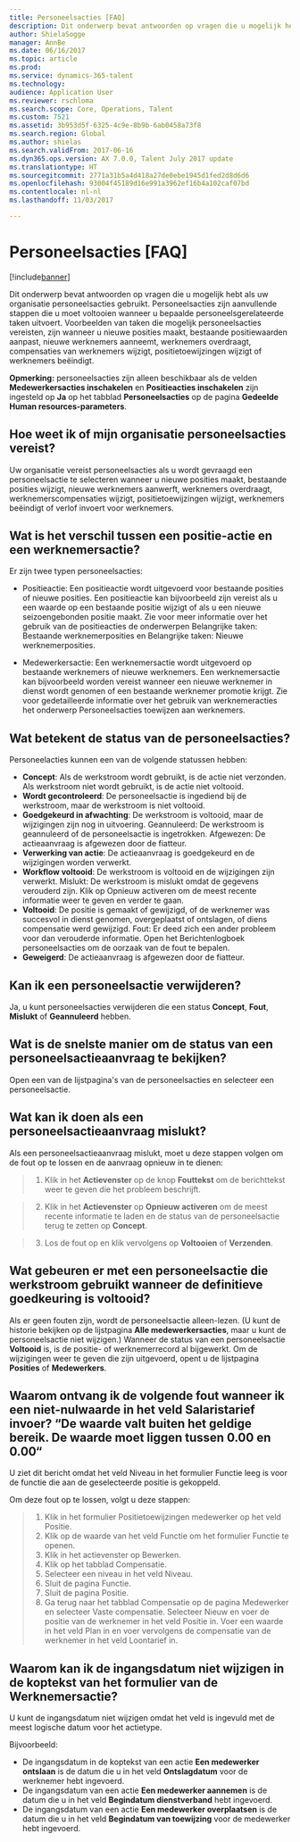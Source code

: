 ```yaml
---
title: Personeelsacties [FAQ]
description: Dit onderwerp bevat antwoorden op vragen die u mogelijk hebt als uw organisatie personeelsacties gebruikt. Personeelsacties zijn aanvullende stappen die u moet voltooien wanneer u bepaalde personeelsgerelateerde taken uitvoert.
author: ShielaSogge
manager: AnnBe
ms.date: 06/16/2017
ms.topic: article
ms.prod: 
ms.service: dynamics-365-talent
ms.technology: 
audience: Application User
ms.reviewer: rschloma
ms.search.scope: Core, Operations, Talent
ms.custom: 7521
ms.assetid: 3b953d5f-6325-4c9e-8b9b-6ab0458a73f8
ms.search.region: Global
ms.author: shielas
ms.search.validFrom: 2017-06-16
ms.dyn365.ops.version: AX 7.0.0, Talent July 2017 update
ms.translationtype: HT
ms.sourcegitcommit: 2771a31b5a4d418a27de0ebe1945d1fed2d8d6d6
ms.openlocfilehash: 93004f45189d16e991a3962ef16b4a102caf07bd
ms.contentlocale: nl-nl
ms.lasthandoff: 11/03/2017

---
```


# <a name="personnel-actions-faq"></a>Personeelsacties [FAQ]

[!include[banner](includes/banner.md)]

Dit onderwerp bevat antwoorden op vragen die u mogelijk hebt als uw organisatie personeelsacties gebruikt. Personeelsacties zijn aanvullende stappen die u moet voltooien wanneer u bepaalde personeelsgerelateerde taken uitvoert. Voorbeelden van taken die mogelijk personeelsacties vereisten, zijn wanneer u nieuwe posities maakt, bestaande positiewaarden aanpast, nieuwe werknemers aanneemt, werknemers overdraagt, compensaties van werknemers wijzigt, positietoewijzingen wijzigt of werknemers beëindigt.

**Opmerking:** personeelsacties zijn alleen beschikbaar als de velden **Medewerkersacties inschakelen** en **Positieacties inschakelen** zijn ingesteld op **Ja** op het tabblad **Personeelsacties** op de pagina **Gedeelde Human resources-parameters**. 

## <a name="how-can-i-tell-if-my-organization-requires-personnel-actions"></a>Hoe weet ik of mijn organisatie personeelsacties vereist?
Uw organisatie vereist personeelsacties als u wordt gevraagd een personeelsactie te selecteren wanneer u nieuwe posities maakt, bestaande posities wijzigt, nieuwe werknemers aanwerft, werknemers overdraagt, werknemerscompensaties wijzigt, positietoewijzingen wijzigt, werknemers beëindigt of verlof invoert voor werknemers. 

## <a name="what-is-the-difference-between-a-position-action-and-a-worker-action"></a>Wat is het verschil tussen een positie-actie en een werknemersactie?
Er zijn twee typen personeelsacties:

- Positieactie: Een positieactie wordt uitgevoerd voor bestaande posities of nieuwe posities. Een positieactie kan bijvoorbeeld zijn vereist als u een waarde op een bestaande positie wijzigt of als u een nieuwe seizoengebonden positie maakt. Zie voor meer informatie over het gebruik van de positieacties de onderwerpen Belangrijke taken: Bestaande werknemerposities en Belangrijke taken: Nieuwe werknemerposities.

- Medewerkersactie: Een werknemersactie wordt uitgevoerd op bestaande werknemers of nieuwe werknemers. Een werknemersactie kan bijvoorbeeld worden vereist wanneer een nieuwe werknemer in dienst wordt genomen of een bestaande werknemer promotie krijgt. Zie voor gedetailleerde informatie over het gebruik van werknemeracties het onderwerp Personeelsacties toewijzen aan werknemers.

## <a name="what-do-the-statuses-of-the-personnel-actions-mean"></a>Wat betekent de status van de personeelsacties?
Personeelacties kunnen een van de volgende statussen hebben:

- **Concept**: Als de werkstroom wordt gebruikt, is de actie niet verzonden. Als werkstroom niet wordt gebruikt, is de actie niet voltooid.
- **Wordt gecontroleerd**: De personeelsactie is ingediend bij de werkstroom, maar de werkstroom is niet voltooid.
- **Goedgekeurd in afwachting**: De werkstroom is voltooid, maar de wijzigingen zijn nog in uitvoering. Geannuleerd: De werkstroom is geannuleerd of de personeelsactie is ingetrokken. Afgewezen: De actieaanvraag is afgewezen door de fiatteur.
- **Verwerking van actie**: De actieaanvraag is goedgekeurd en de wijzigingen worden verwerkt.
- **Workflow voltooid**: De werkstroom is voltooid en de wijzigingen zijn verwerkt. Mislukt: De werkstroom is mislukt omdat de gegevens verouderd zijn. Klik op Opnieuw activeren om de meest recente informatie weer te geven en verder te gaan.
- **Voltooid**: De positie is gemaakt of gewijzigd, of de werknemer was succesvol in dienst genomen, overgeplaatst of ontslagen, of diens compensatie werd gewijzigd. Fout: Er deed zich een ander probleem voor dan verouderde informatie. Open het Berichtenlogboek personeelsacties om de oorzaak van de fout te bepalen.
- **Geweigerd**: De actieaanvraag is afgewezen door de fiatteur.

## <a name="can-i-delete-a-personnel-action"></a>Kan ik een personeelsactie verwijderen?
Ja, u kunt personeelsacties verwijderen die een status **Concept**, **Fout**, **Mislukt** of **Geannuleerd** hebben.

## <a name="what-is-the-fastest-way-to-check-the-status-of-a-personnel-action-request"></a>Wat is de snelste manier om de status van een personeelsactieaanvraag te bekijken?
Open een van de lijstpagina's van de personeelsacties en selecteer een personeelsactie.

## <a name="what-should-i-do-if-a-personnel-action-request-fails"></a>Wat kan ik doen als een personeelsactieaanvraag mislukt?
Als een personeelsactieaanvraag mislukt, moet u deze stappen volgen om de fout op te lossen en de aanvraag opnieuw in te dienen:

> 1. Klik in het **Actievenster** op de knop **Fouttekst** om de berichttekst weer te geven die het probleem beschrijft.

> 2. Klik in het **Actievenster** op **Opnieuw activeren** om de meest recente informatie te laden en de status van de personeelsactie terug te zetten op **Concept**.

> 3. Los de fout op en klik vervolgens op **Voltooien** of **Verzenden**.

## <a name="what-happens-to-a-personnel-action-that-uses-workflow-when-the-final-approval-is-completed"></a>Wat gebeuren er met een personeelsactie die werkstroom gebruikt wanneer de definitieve goedkeuring is voltooid?
Als er geen fouten zijn, wordt de personeelsactie alleen-lezen. (U kunt de historie bekijken op de lijstpagina **Alle medewerkersacties**, maar u kunt de personeelsactie niet wijzigen.) Wanneer de status van een personeelsactie **Voltooid** is, is de positie- of werknemerrecord al bijgewerkt. Om de wijzigingen weer te geven die zijn uitgevoerd, opent u de lijstpagina **Posities** of **Medewerkers**.

## <a name="why-do-i-receive-the-following-error-when-i-enter-a-non-zero-value-in-the-pay-rate-field-the-value-is-out-of-its-valid-range--it-much-be-between-000-and-000"></a>Waarom ontvang ik de volgende fout wanneer ik een niet-nulwaarde in het veld Salaristarief invoer? “De waarde valt buiten het geldige bereik. De waarde moet liggen tussen 0.00 en 0.00“
U ziet dit bericht omdat het veld Niveau in het formulier Functie leeg is voor de functie die aan de geselecteerde positie is gekoppeld.

Om deze fout op te lossen, volgt u deze stappen:

> 1. Klik in het formulier Positietoewijzingen medewerker op het veld Positie.  
> 2. Klik op de waarde van het veld Functie om het formulier Functie te openen.
> 3. Klik in het actievenster op Bewerken.
> 4. Klik op het tabblad Compensatie.
> 5. Selecteer een niveau in het veld Niveau.
> 6. Sluit de pagina Functie.
> 7. Sluit de pagina Positie.
> 8. Ga terug naar het tabblad Compensatie op de pagina Medewerker en selecteer Vaste compensatie.  Selecteer Nieuw en voer de positie van de werknemer in het veld Positie in.  Voer een waarde in het veld Plan in en voer vervolgens de compensatie van de werknemer in het veld Loontarief in.

## <a name="why-cant-i-change-the-effective-date-in-the-header-of-the-worker-action-form"></a>Waarom kan ik de ingangsdatum niet wijzigen in de koptekst van het formulier van de Werknemersactie?
U kunt de ingangsdatum niet wijzigen omdat het veld is ingevuld met de meest logische datum voor het actietype.

Bijvoorbeeld:

- De ingangsdatum in de koptekst van een actie **Een medewerker ontslaan** is de datum die u in het veld **Ontslagdatum** voor de werknemer hebt ingevoerd.
- De ingangsdatum van een actie **Een medewerker aannemen** is de datum die u in het veld **Begindatum dienstverband** hebt ingevoerd.
- De ingangsdatum van een actie **Een medewerker overplaatsen** is de datum die u in het veld **Begindatum van toewijzing** voor de medewerker hebt ingevoerd.


